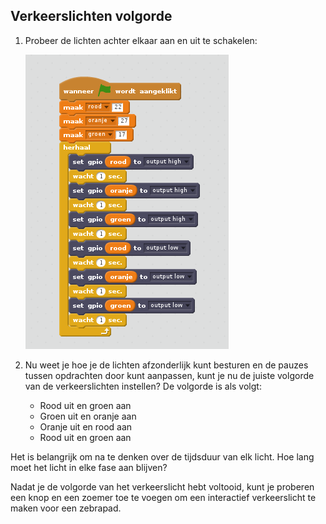 ## Verkeerslichten volgorde

1. Probeer de lichten achter elkaar aan en uit te schakelen:

    ![](images/scratch2-5.png)

1. Nu weet je hoe je de lichten afzonderlijk kunt besturen en de pauzes tussen opdrachten door kunt aanpassen, kunt je nu de juiste volgorde van de verkeerslichten instellen? De volgorde is als volgt:
    
    - Rood uit en groen aan
    - Groen uit en oranje aan
    - Oranje uit en rood aan
    - Rood uit en groen aan

Het is belangrijk om na te denken over de tijdsduur van elk licht. Hoe lang moet het licht in elke fase aan blijven?

Nadat je de volgorde van het verkeerslicht hebt voltooid, kunt je proberen een knop en een zoemer toe te voegen om een ​​interactief verkeerslicht te maken voor een zebrapad.
